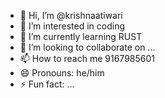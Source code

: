 - 👋 Hi, I’m @krishnaatiwari
- 👀 I’m interested in coding
- 🌱 I’m currently learning RUST
- 💞️ I’m looking to collaborate on ...
- 📫 How to reach me 9167985601
- 😄 Pronouns: he/him
- ⚡ Fun fact: ...

<!---
krishnaatiwari/krishnaatiwari is a ✨ special ✨ repository because its `README.md` (this file) appears on your GitHub profile.
You can click the Preview link to take a look at your changes.
--->
